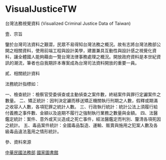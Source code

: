 # VisualJusticeTW
台灣法務視覺資料 (Visualized Criminal Justice Data of Taiwan)

壹、宗旨

鑒於台灣司法資料之艱澀，民眾不易得知台灣法務之概況。故有志將台灣法務部公開之相關資料，使用前端工程與設計美學，建置兼具互動性與設計感之視覺化資料，讓全體國人能夠藉由一覽台灣法律事務處理之概況。開放政府資料是本世紀資訊的潮流，筆者也自我期許本專案成為台灣司法資料開放的重要一員。

貳、相關統計資料

法務統計指標如：

  一、檢查統計：檢察官受委偵查或主動偵查之案件數，終結案件與罪行定讞案件之數量。
  二、矯正統計：因判決定讞而移送矯正機關執行刑期之人數，假釋或期滿之收容人人數，各項犯罪之統計人數。
  三、行政執行統計：統計公法上須履行給付義務之事件數、金額以及逾期不履行之強制執行業務之數量與金額。
  四、法醫鑑定統計：案件、意外或天災造成之死亡事件，經法醫鑑定而判別、釐清各項死因之統計。
  五、毒品案件統計：全國毒品製造、運輸、販賣與施用之犯案人數及各級毒品違法濫用之情形統計。

參、資料來源

[中華民國法務部](http://www.rjsd.moj.gov.tw/rjsdweb/)
[國家圖書館](http://stat.ncl.edu.tw/hypage.cgi?HYPAGE=search/jnameBrowse.hpg&brow=v&jid=97251018&jn=法務部統計手冊)
